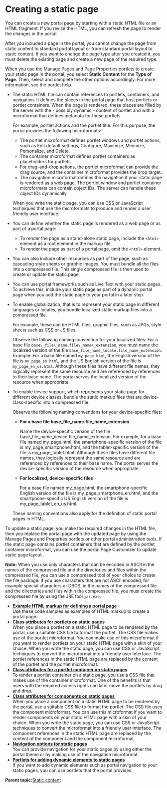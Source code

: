 # Creating a static page 

You can create a new portal page by starting with a static HTML file or an HTML fragment. If you revise the HTML, you can refresh the page to render the changes in the portal.

After you included a page in the portal, you cannot change the page from static content to standard portal layout or from standard portal layout to static content. If you want to change the page type after you created it, you must delete the existing page and create a new page of the required type.

When you use the Manage Pages and Page Properties portlets to create your static page in the portal, you select **Static Content** for the **Type of Page**. Then, select and complete the other options accordingly. For more information, see the portlet help.

-   The static HTML file can contain references to portlets, containers, and navigation. It defines the places in the portal page that host portlets or portlet containers. When the page is rendered, these places are filled by the server with the - possibly dynamic - content of portlet and with a microformat that defines metadata for these portlets.

    For example, portlet actions and the portlet title. For this purpose, the portal provides the following microformats:

    -   The portlet microformat defines portlet windows and portlet actions, such as Edit default settings, Configure, Maximize, Minimize, Personalize, and Delete.
    -   The container microformat defines portlet containers as placeholders for portlets.
    -   For drag-and-drop actions, the portlet microformat can provide the drag source, and the container microformat provides the drop target.
    -   The navigation microformat defines the navigation if your static page is rendered as a web page.
    The portlet window and portlet container microformats can contain object IDs. The server can handle these object IDs dynamically.

    When you write the static page, you can use CSS or JavaScript techniques that use the microformats to produce and render a user friendly user interface.

-   You can define whether the static page is rendered as a web page or as part of a portal page:

    -   To render the page as a stand-alone static page, include the `<html>` element as a root element in the markup file.
    -   To render the page as part of a portal page, omit the `<html>` element.
-   You can also include other resources as part of the page, such as cascading style sheets or graphic images. You must bundle all the files into a compressed file. This single compressed file is then used to create or update the static page.

-   You can use portal frameworks such as Live Text with your static pages. To achieve this, include your static page as part of a dynamic portal page when you add the static page to your portal in a later step.

-   To enable globalization, that is to represent your static page in different languages or locales, you bundle localized static markup files into a compressed file.

    For example, these can be HTML files, graphic files, such as JPGs, style sheets such as CSS or JS files.

    Observe the following naming convention for your localized files: For a base file `base\_file\_name.file\_name\_extension`, you must name the localized version of the file `base_file_name_locale.file_name_extension`. Example: For a base file named `my_page.html`, the English version of the file is `my_page_en.html`, and the US English version of the file is `my_page_en_us.html`. Although these files have different file names, they logically represent the same resource and are referenced by references to their base name. The portal serves the localized version of the resource when appropriate.

-   To enable device support, which represents your static page for different device classes, bundle the static markup files that are device-class-specific into a compressed file.

    Observe the following naming conventions for your device-specific files:

    -   **For a base file base\_file\_name.file\_name\_extension**

        Name the device-specific version of the file base\_file\_name\_device.file\_name\_extension. For example, for a base file named my\_page.html, the smartphone-specific version of the file is my\_page\_smartphone.html, and the tablet-specific version of the file is my\_page\_tablet.html. Although these files have different file names, they logically represent the same resource and are referenced by references to their base name. The portal serves the device-specific version of the resource when appropriate.

    -   **For localized, device-specific files**

        For a base file named my\_page.html, the smartphone-specific English version of the file is my\_page\_smartphone\_en.html, and the smartphone-specific US English version of the file is my\_page\_tablet\_en\_us.html.

    These naming conventions also apply for the definition of static portal pages in HTML.


To update a static page, you make the required changes in the HTML file, then you replace the portal page with the updated page by using the Manage Pages and Properties portlets or other portal administration tools. If the static page contains portlet containers that are defined by the portlet container microformat, you can use the portal Page Customizer to update static page layout .

**Note:** When you use only characters that can be encoded in ASCII in the names of the compressed file and the directories and files within the compressed file, you can use a compressed tool of your choice to create the file package. If you use characters that are not ASCII encoded, for example special characters or DBCS, in the names of the compressed file and the directories and files within the compressed file, you must create the compressed file by using the JRE tool `jar.exe`.

-   **[Example HTML markup for defining a portal page ](../dev/spa_html_xmpl.md)**  
Use these code samples as examples of HTML markup to create a portal page.
-   **[Class attributes for portlets on static pages ](../dev/spa_plt_mcrfrmt.md)**  
 When you place a portlet on a static HTML page to be rendered by the portal, use a suitable CSS file to format the portlet. The CSS file makes use of the portlet microformat. You can make use of this microformat if you want to render portlets on your static HTML page with a skin of your choice. When you write the static page, you can use CSS or JavaScript techniques to convert the microformat into a friendly user interface. The portlet references in the static HTML page are replaced by the content of the portlet and the portlet microformat.
-   **[Class attributes for a portlet container on static pages ](../dev/spa_contnr_mcrfrmt.md)**  
To render a portlet container on a static page, you use a CSS file that makes use of the container microformat. One of the benefits is that users with the required access rights can later move the portlets by drag and drop.
-   **[Class attributes for components on static pages ](../dev/spa_compnt_mcrfrmt.md)**  
 When you place a component on a static HTML page to be rendered by the portal, use a suitable CSS file to format the portlet. The CSS file uses the component microformat. You can use this microformat if you want to render components on your static HTML page with a skin of your choice. When you write the static page, you can use CSS or JavaScript techniques to convert the microformat into a friendly user interface. The component references in the static HTML page are replaced by the content of the component and the component microformat.
-   **[Navigation options for static pages ](../dev/spa_nav_mcrfrmt.md)**  
You can provide navigation for your static pages by using either the portal theme or by making use of the navigation microformat.
-   **[Portlets for adding dynamic elements to static pages ](../dev/spa_portlets.md)**  
If you want to add dynamic elements such as portal navigation to your static pages, you can use portlets that the portal provides.

**Parent topic:**[Static content ](../site/site_static_content.md)

